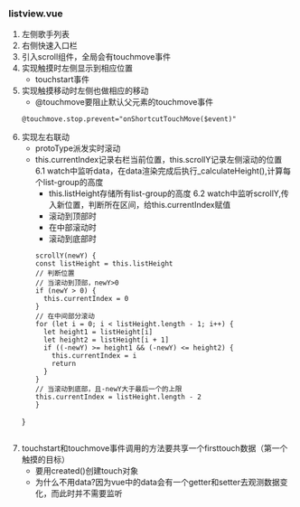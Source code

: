 ### listview.vue
1. 左侧歌手列表
2. 右侧快速入口栏
3. 引入scroll组件，全局会有touchmove事件
4. 实现触摸时左侧显示到相应位置
	- touchstart事件
5. 实现触摸移动时左侧也做相应的移动
	- @touchmove要阻止默认父元素的touchmove事件
	``` 
	@touchmove.stop.prevent="onShortcutTouchMove($event)"
	```
6. 实现左右联动
	- protoType派发实时滚动
	- this.currentIndex记录右栏当前位置，this.scrollY记录左侧滚动的位置
	6.1 watch中监听data，在data渲染完成后执行_calculateHeight(),计算每个list-group的高度
		- this.listHeight存储所有list-group的高度
	6.2 watch中监听scrollY,传入新位置，判断所在区间，给this.currentIndex赋值
		- 滚动到顶部时
		- 在中部滚动时
		- 滚动到底部时
		```
	  scrollY(newY) {
	    const listHeight = this.listHeight
	    // 判断位置
	    // 当滚动到顶部，newY>0
	    if (newY > 0) {
	      this.currentIndex = 0
	    }
	    // 在中间部分滚动
	    for (let i = 0; i < listHeight.length - 1; i++) {
	      let height1 = listHeight[i]
	      let height2 = listHeight[i + 1]
	      if ((-newY) >= height1 && (-newY) <= height2) {
	        this.currentIndex = i
	        return
	      }
	    }
	    // 当滚动到底部，且-newY大于最后一个的上限
	    this.currentIndex = listHeight.length - 2
	  }
	}
	```

7. touchstart和touchmove事件调用的方法要共享一个firsttouch数据（第一个触摸的目标）
	- 要用created()创建touch对象
	- 为什么不用data?因为vue中的data会有一个getter和setter去观测数据变化，而此时并不需要监听